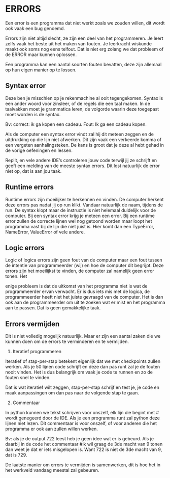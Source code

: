 # ERRORS

Een error is een programma dat niet werkt zoals we zouden willen, dit wordt ook vaak een bug genoemd.

Errors zijn niet altijd slecht, ze zijn een deel van het programmeren. Je leert zelfs vaak het beste uit het maken van fouten. Je leerkracht wiskunde maakt ook soms nog eens telfout. Dat is niet erg zolang we dat probleem of de ERROR maar kunnen oplossen.

Een programma kan een aantal soorten fouten bevatten, deze zijn allemaal op hun eigen manier op te lossen.

## Syntax error

Deze ben je misschien op je rekenmachine al ooit tegengekomen. Syntax is een ander woord voor zinsleer, of de regels die een taal maken. In de taalvakken moet je grammatica leren, de volgorde waarin deze toegepast moet worden is de syntax.

Bv: correct: ik ga kopen een cadeau. Fout: Ik ga een cadeau kopen.

Als de computer een syntax error vindt zal hij dit meteen zeggen en de uitdrukking op die lijn niet afwerken. Dit zijn vaak een verkeerde komma of een vergeten aanhalingsteken. De kans is groot dat je deze al hebt gehad in de vorige oefeningen en lessen.

Replit, en vele andere IDE’s controleren jouw code terwijl jij ze schrijft en geeft een melding van de meeste syntax errors. Dit lost natuurlijk de error niet op, dat is aan jou taak.

## Runtime errors

Runtime errors zijn moeilijker te herkennen en vinden. De computer herkent deze errors pas nadat jij op run klikt. Vandaar natuurlijk de naam, tijdens de run. De syntax klopt maar de instructie is niet helemaal duidelijk voor de computer. Bij een syntax error krijg je meteen een error. Bij een runtime error zullen de correcte lijnen wel nog getoond worden maar loopt het programma vast bij de lijn die niet juist is. Hier komt dan een TypeError, NameError, ValueError of vele andere.

## Logic errors

Logic of logica errors zijn geen fout van de computer maar een fout tussen de intentie van programmeerder (wij) en hoe de computer dit begrijpt. Deze errors zijn het moeilijkst te vinden, de computer zal namelijk geen error tonen. Het

enige probleem is dat de uitkomst van het programma niet is wat de programmeerder ervan verwacht. Er is dus iets mis met de logica, de programmeerder heeft niet het juiste gevraagd van de computer. Het is dan ook aan de programmeerder om uit te zoeken wat er mist en het programma aan te passen. Dat is geen gemakkelijke taak.

## Errors vermijden

Dit is niet volledig mogelijk natuurlijk. Maar er zijn een aantal zaken die we kunnen doen om de errors te verminderen en te vermijden.

1. Iteratief programmeren

Iteratief of stap-per-stap betekent eigenlijk dat we met checkpoints zullen werken. Als je 50 lijnen code schrijft en deze dan pas runt zal je de fouten nooit vinden. Het is dus belangrijk om vaak je code te runnen en zo de fouten snel te vinden.

Dat is wat iteratief wilt zeggen, stap-per-stap schrijf en test je, je code en maak aanpassingen om dan pas naar de volgende stap te gaan.

2. Commentaar

In python kunnen we tekst schrijven voor onszelf, elk lijn die begint met # wordt genegeerd door de IDE. Als je een programma runt zal python deze lijnen niet lezen. Dit commentaar is voor onszelf, of voor anderen die het programma er ook aan zullen willen werken.

Bv: als je de output 722 leest heb je geen idee wat er is gebeurd. Als je daarbij in de code het commentaar #ik wil graag de 3de macht van 9 tonen dan weet je dat er iets misgelopen is. Want 722 is niet de 3de macht van 9, dat is 729.

De laatste manier om errors te vermijden is samenwerken, dit is hoe het in het werkveld vandaag meestal zal gebeuren. 